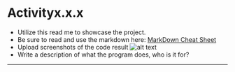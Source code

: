 # Activityx.x.x

* Utilize this read me to showcase the project.
* Be sure to read and use the markdown here:
[MarkDown Cheat Sheet](https://github.com/adam-p/markdown-here/wiki/Markdown-Cheatsheet)
* Upload screenshots of the code result
![alt text][logo]
* Write a description of what the program does, who is it for?
---

[logo]: https://github.com/BaeztheProg/Activity313/blob/main/images/EmeraldHS_NEWCircleMark.jpg "EHS Logo"


